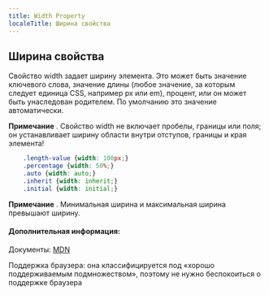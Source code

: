 ```yaml
---
title: Width Property
localeTitle: Ширина свойства
---
```

## Ширина свойства

Свойство width задает ширину элемента. Это может быть значение ключевого слова, значение длины (любое значение, за которым следует единица CSS, например px или em), процент, или он может быть унаследован родителем. По умолчанию это значение автоматически.

**Примечание** . Свойство width не включает пробелы, границы или поля; он устанавливает ширину области внутри отступов, границы и края элемента!

```css
    .length-value {width: 100px;} 
    .percentage {width: 50%;} 
    .auto {width: auto;} 
    .inherit {width: inherit;} 
    .initial {width: initial;} 
```

**Примечание** . Минимальная ширина и максимальная ширина превышают ширину.

#### Дополнительная информация:

Документы: [MDN](https://developer.mozilla.org/en-US/docs/Web/CSS/width)

Поддержка браузера: она классифицируется под «хорошо поддерживаемым подмножеством», поэтому не нужно беспокоиться о поддержке браузера